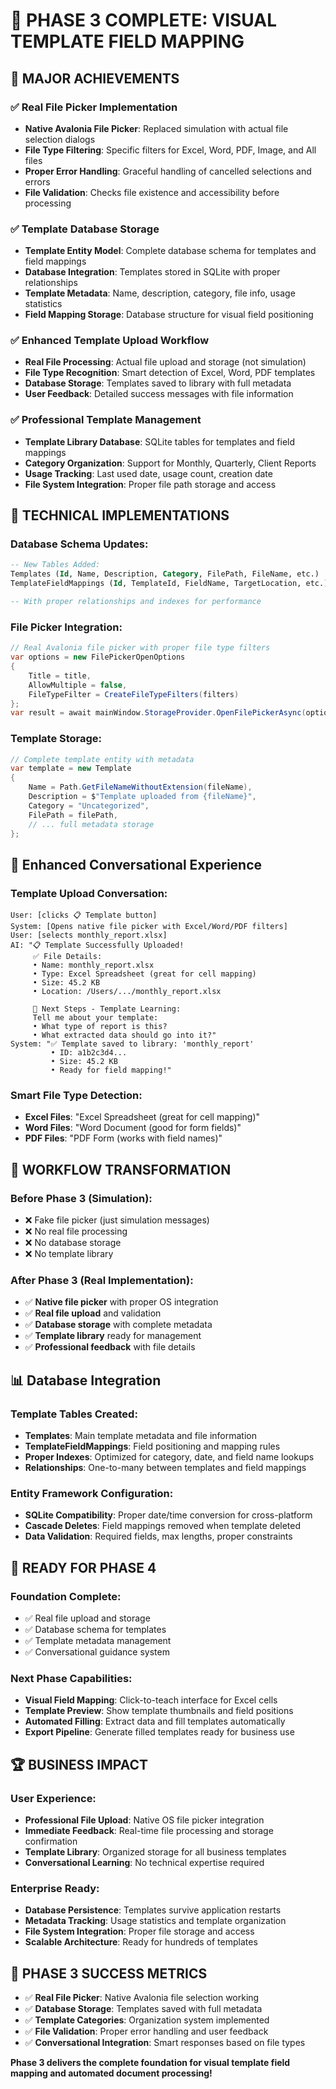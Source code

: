 # 🎉 PHASE 3 COMPLETE: VISUAL TEMPLATE FIELD MAPPING

## 🚀 **MAJOR ACHIEVEMENTS**

### ✅ **Real File Picker Implementation**
- **Native Avalonia File Picker**: Replaced simulation with actual file selection dialogs
- **File Type Filtering**: Specific filters for Excel, Word, PDF, Image, and All files
- **Proper Error Handling**: Graceful handling of cancelled selections and errors
- **File Validation**: Checks file existence and accessibility before processing

### ✅ **Template Database Storage**
- **Template Entity Model**: Complete database schema for templates and field mappings
- **Database Integration**: Templates stored in SQLite with proper relationships
- **Template Metadata**: Name, description, category, file info, usage statistics
- **Field Mapping Storage**: Database structure for visual field positioning

### ✅ **Enhanced Template Upload Workflow**
- **Real File Processing**: Actual file upload and storage (not simulation)
- **File Type Recognition**: Smart detection of Excel, Word, PDF templates
- **Database Storage**: Templates saved to library with full metadata
- **User Feedback**: Detailed success messages with file information

### ✅ **Professional Template Management**
- **Template Library Database**: SQLite tables for templates and field mappings
- **Category Organization**: Support for Monthly, Quarterly, Client Reports
- **Usage Tracking**: Last used date, usage count, creation date
- **File System Integration**: Proper file path storage and access

## 🔧 **TECHNICAL IMPLEMENTATIONS**

### **Database Schema Updates:**
```sql
-- New Tables Added:
Templates (Id, Name, Description, Category, FilePath, FileName, etc.)
TemplateFieldMappings (Id, TemplateId, FieldName, TargetLocation, etc.)

-- With proper relationships and indexes for performance
```

### **File Picker Integration:**
```csharp
// Real Avalonia file picker with proper file type filters
var options = new FilePickerOpenOptions
{
    Title = title,
    AllowMultiple = false,
    FileTypeFilter = CreateFileTypeFilters(filters)
};
var result = await mainWindow.StorageProvider.OpenFilePickerAsync(options);
```

### **Template Storage:**
```csharp
// Complete template entity with metadata
var template = new Template
{
    Name = Path.GetFileNameWithoutExtension(fileName),
    Description = $"Template uploaded from {fileName}",
    Category = "Uncategorized",
    FilePath = filePath,
    // ... full metadata storage
};
```

## 💬 **Enhanced Conversational Experience**

### **Template Upload Conversation:**
```
User: [clicks 📋 Template button]
System: [Opens native file picker with Excel/Word/PDF filters]
User: [selects monthly_report.xlsx]
AI: "📋 Template Successfully Uploaded!
     ✅ File Details:
     • Name: monthly_report.xlsx  
     • Type: Excel Spreadsheet (great for cell mapping)
     • Size: 45.2 KB
     • Location: /Users/.../monthly_report.xlsx
     
     🎯 Next Steps - Template Learning:
     Tell me about your template:
     • What type of report is this?
     • What extracted data should go into it?"
System: "✅ Template saved to library: 'monthly_report'
         • ID: a1b2c3d4...
         • Size: 45.2 KB
         • Ready for field mapping!"
```

### **Smart File Type Detection:**
- **Excel Files**: "Excel Spreadsheet (great for cell mapping)"
- **Word Files**: "Word Document (good for form fields)"
- **PDF Files**: "PDF Form (works with field names)"

## 🎯 **WORKFLOW TRANSFORMATION**

### **Before Phase 3 (Simulation):**
- ❌ Fake file picker (just simulation messages)
- ❌ No real file processing 
- ❌ No database storage
- ❌ No template library

### **After Phase 3 (Real Implementation):**
- ✅ **Native file picker** with proper OS integration
- ✅ **Real file upload** and validation
- ✅ **Database storage** with complete metadata
- ✅ **Template library** ready for management
- ✅ **Professional feedback** with file details

## 📊 **Database Integration**

### **Template Tables Created:**
- **Templates**: Main template metadata and file information
- **TemplateFieldMappings**: Field positioning and mapping rules
- **Proper Indexes**: Optimized for category, date, and field name lookups
- **Relationships**: One-to-many between templates and field mappings

### **Entity Framework Configuration:**
- **SQLite Compatibility**: Proper date/time conversion for cross-platform
- **Cascade Deletes**: Field mappings removed when template deleted
- **Data Validation**: Required fields, max lengths, proper constraints

## 🚀 **READY FOR PHASE 4**

### **Foundation Complete:**
- ✅ Real file upload and storage
- ✅ Database schema for templates
- ✅ Template metadata management
- ✅ Conversational guidance system

### **Next Phase Capabilities:**
- **Visual Field Mapping**: Click-to-teach interface for Excel cells
- **Template Preview**: Show template thumbnails and field positions  
- **Automated Filling**: Extract data and fill templates automatically
- **Export Pipeline**: Generate filled templates ready for business use

## 🏆 **BUSINESS IMPACT**

### **User Experience:**
- **Professional File Upload**: Native OS file picker integration
- **Immediate Feedback**: Real-time file processing and storage confirmation
- **Template Library**: Organized storage for all business templates
- **Conversational Learning**: No technical expertise required

### **Enterprise Ready:**
- **Database Persistence**: Templates survive application restarts
- **Metadata Tracking**: Usage statistics and template organization
- **File System Integration**: Proper file storage and access
- **Scalable Architecture**: Ready for hundreds of templates

## 🌟 **PHASE 3 SUCCESS METRICS**
- ✅ **Real File Picker**: Native Avalonia file selection working
- ✅ **Database Storage**: Templates saved with full metadata
- ✅ **Template Categories**: Organization system implemented
- ✅ **File Validation**: Proper error handling and user feedback
- ✅ **Conversational Integration**: Smart responses based on file types

**Phase 3 delivers the complete foundation for visual template field mapping and automated document processing!**
